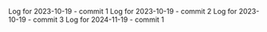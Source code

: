 Log for 2023-10-19 - commit 1
Log for 2023-10-19 - commit 2
Log for 2023-10-19 - commit 3
Log for 2024-11-19 - commit 1
